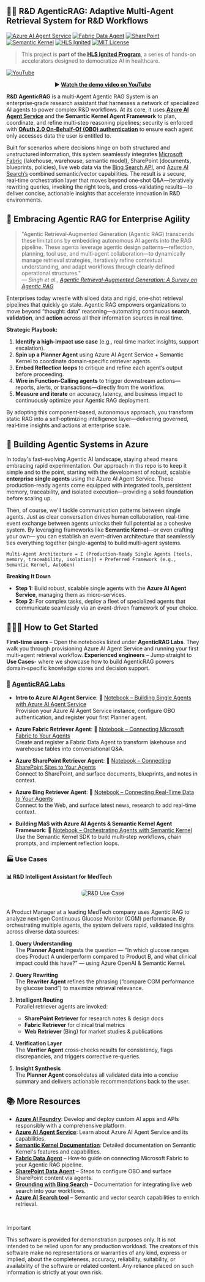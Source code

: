 <!-- markdownlint-disable MD033 -->

## **🤖🧠 R&D AgenticRAG: Adaptive Multi‑Agent Retrieval System for R&D Workflows**

[![Azure AI Agent Service](https://img.shields.io/badge/Azure%20AI-Agent%20Service-4A90E2.svg?logo=microsoftazure)](https://learn.microsoft.com/en-us/azure/ai-services/agents/)  [![Fabric Data Agent](https://img.shields.io/badge/Azure%20AI-Fabric%20Data%20Agent-%231072C2.svg?logo=microsoftazure)](https://learn.microsoft.com/en-us/azure/ai-services/agents/how-to/tools/fabric?tabs=csharp&pivots=overview) [![SharePoint](https://img.shields.io/badge/Azure%20AI-SharePoint-4A90E2.svg?logo=microsoftsharepoint)](https://sharepoint.microsoft.com/) [![Semantic Kernel](https://img.shields.io/badge/Semantic%20Kernel-4A90E2.svg?logo=github)](https://github.com/microsoft/semantic-kernel) [![HLS Ignited](https://img.shields.io/badge/HLS%20Ignited-blue.svg?logo=github)](https://github.com/microsoft/aihlsIgnited) [![MIT License](https://img.shields.io/badge/License-MIT-blue.svg)](LICENSE)

> This project is **part of the [HLS Ignited Program](https://github.com/microsoft/aihlsIgnited)**, a series of hands-on accelerators designed to democratize AI in healthcare. 

[![YouTube](utils\images\youtube.png?raw=true)](https://www.youtube.com/watch?v=eJ_eS-V_Bvk)

<div align="center">

**▶️ [Watch the demo video on YouTube](https://www.youtube.com/watch?v=eJ_eS-V_Bvk)**

</div>

**R&D AgenticRAG** is a multi‑Agent Agentic RAG System is an enterprise‑grade research assistant that harnesses a network of specialized AI agents to power complex R&D workflows. At its core, it uses **[Azure AI Agent Service](https://learn.microsoft.com/en-us/azure/ai-services/agents/overview)** and the **Semantic Kernel Agent Framework** to plan, coordinate, and refine multi‑step reasoning pipelines; security is enforced with **[OAuth 2.0 On‑Behalf‑Of (OBO) authentication](https://learn.microsoft.com/en-us/azure/active-directory/develop/v2-oauth2-on-behalf-of-flow)** to ensure each agent only accesses data the user is entitled to.

Built for scenarios where decisions hinge on both structured and unstructured information, this system seamlessly integrates [Microsoft Fabric](https://learn.microsoft.com/en-us/azure/ai-services/agents/how-to/tools/fabric) (lakehouse, warehouse, semantic model), SharePoint (documents, blueprints, policies), live web data via the [Bing Search API](https://learn.microsoft.com/en-us/azure/ai-services/agents/how-to/tools/bing-grounding?tabs=python&pivots=overview), and [Azure AI Search’s](https://learn.microsoft.com/en-us/azure/ai-services/agents/how-to/tools/azure-ai-search?tabs=azurecli%2Cpython&pivots=overview-azure-ai-search) combined semantic/vector capabilities. The result is a secure, real‑time orchestration layer that moves beyond one‑shot Q&A—iteratively rewriting queries, invoking the right tools, and cross‑validating results—to deliver concise, actionable insights that accelerate innovation in R&D environments.

## **🚀 Embracing Agentic RAG for Enterprise Agility**

> "Agentic Retrieval‑Augmented Generation (Agentic RAG) transcends these limitations by embedding autonomous AI agents into the RAG pipeline. These agents leverage agentic design patterns—reflection, planning, tool use, and multi‑agent collaboration—to dynamically manage retrieval strategies, iteratively refine contextual understanding, and adapt workflows through clearly defined operational structures."  
> — *Singh et al., [Agentic Retrieval‑Augmented Generation: A Survey on Agentic RAG](https://arxiv.org/abs/2501.09136v3)*

Enterprises today wrestle with siloed data and rigid, one‑shot retrieval pipelines that quickly go stale. Agentic RAG empowers organizations to move beyond “thought: data” reasoning—automating continuous **search**, **validation**, and **action** across all their information sources in real time.

**Strategic Playbook:**
1. **Identify a high‑impact use case** (e.g., real‑time market insights, support escalation).  
2. **Spin up a Planner Agent** using Azure AI Agent Service + Semantic Kernel to coordinate domain‑specific retriever agents.  
3. **Embed Reflection loops** to critique and refine each agent’s output before proceeding.  
4. **Wire in Function‑Calling agents** to trigger downstream actions—reports, alerts, or transactions—directly from the workflow.  
5. **Measure and iterate** on accuracy, latency, and business impact to continuously optimize your Agentic RAG deployment.  

By adopting this component‑based, autonomous approach, you transform static RAG into a self‑optimizing intelligence layer—delivering governed, real‑time insights and actions at enterprise scale.  

## **🤖 Building Agentic Systems in Azure**

In today's fast-evolving Agentic AI landscape, staying ahead means embracing rapid experimentation. Our approach in ths repo is to keep it simple and to the point, starting with the development of robust, scalable **enterprise single agents** using the Azure AI Agent Service. These production-ready agents come equipped with integrated tools, persistent memory, traceability, and isolated execution—providing a solid foundation before scaling up.

Then, of course, we'll tackle communication patterns between single agents. Just as clear conversation drives human collaboration, real-time event exchange between agents unlocks their full potential as a cohesive system. By leveraging frameworks like **Semantic Kernel**—or even crafting your own— you can establish an event-driven architecture that seamlessly ties everything together (single-agents) to build multi-agent systems.

```text
Multi-Agent Architecture = Σ (Production-Ready Single Agents [tools, memory, traceability, isolation]) + Preferred Framework (e.g., Semantic Kernel, AutoGen)
```

**Breaking It Down**

- **Step 1:** Build robust, scalable single agents with the **Azure AI Agent Service**, managing them as micro-services.
- **Step 2:** For complex tasks, deploy a fleet of specialized agents that communicate seamlessly via an event-driven framework of your choice.

## **👩🏾‍💻 How to Get Started**

**First‑time users** – Open the notebooks listed under **AgenticRAG Labs**. They walk you through provisioning Azure AI Agent Service and running your first multi‑agent retrieval workflow. **Experienced engineers** – Jump straight to **Use Cases**- where we showcase how to build AgenticRAG powers domain‑specific knowledge stores and decision support.

### **🧪 [AgenticRAG Labs](labs/README.md)**

- **Intro to Azure AI Agent Service**: 🧾 [Notebook – Building Single Agents with Azure AI Agent Service](labs/01-single-agent-with-azure-ai-agents.ipynb)  
  Provision your Azure AI Agent Service instance, configure OBO authentication, and register your first Planner agent.

- **Azure Fabric Retriever Agent**: 🧾 [Notebook – Connecting Microsoft Fabric to Your Agents](labs/02-azure-fabric-data-agent.ipynb)  
  Create and register a Fabric Data Agent to transform lakehouse and warehouse tables into conversational Q&A.

- **Azure SharePoint Retriever Agent**: 🧾 [Notebook – Connecting SharePoint Sites to Your Agents](labs/03-azure-sharepoint-retriever-agent.ipynb
)  
  Connect to SharePoint, and surface documents, blueprints, and notes in context.

- **Azure Bing Retriever Agent**: 🧾 [Notebook – Connecting Real-Time Data to Your Agents](labs/04-azure-bing-retriever-agent.ipynb)  
  Connect to the Web, and surface latest news, research to add real-time context.

- **Building MaS with Azure AI Agents & Semantic Kernel Agent Framework**: 🧾 [Notebook – Orchestrating Agents with Semantic Kernel](labs/05-semantic-kernel-agent-framework.ipynb)  Use the Semantic Kernel SDK to build multi‑step workflows, chain prompts, and implement reflection loops.

### **🏭 Use Cases**

#### **📊 R&D Intelligent Assistant for MedTech**

<div align="center">

<img src="utils/images/R%2BD%20Usecase.png" alt="R&D Use Case" style="max-width:100%; height:auto; border:1px solid #d0d7de; border-radius:12px;" />

</div>
<br>

A Product Manager at a leading MedTech company uses Agentic RAG to analyze next‑gen Continuous Glucose Monitor (CGM) performance. By orchestrating multiple agents, the system delivers rapid, validated insights across diverse data sources:

1. **Query Understanding**  
   The **Planner Agent** ingests the question — “In which glucose ranges does Product A underperform compared to Product B, and what clinical impact could this have?” — using Azure OpenAI & Semantic Kernel.

2. **Query Rewriting**  
   The **Rewriter Agent** refines the phrasing (“compare CGM performance by glucose band”) to maximize retrieval relevance.

3. **Intelligent Routing**  
   Parallel retriever agents are invoked:  
   - **SharePoint Retriever** for research notes & design docs  
   - **Fabric Retriever** for clinical trial metrics  
   - **Web Retriever** (Bing) for market studies & publications  

4. **Verification Layer**  
   The **Verifier Agent** cross‑checks results for consistency, flags discrepancies, and triggers corrective re‑queries.

5. **Insight Synthesis**  
   The **Planner Agent** consolidates all validated data into a concise summary and delivers actionable recommendations back to the user.


## 📚 More Resources

- **[Azure AI Foundry](https://azure.microsoft.com/en-us/products/ai-foundry/?msockid=0b24a995eaca6e7d3c1dbc1beb7e6fa8#Use-cases-and-Capabilities)**: Develop and deploy custom AI apps and APIs responsibly with a comprehensive platform.
- **[Azure AI Agent Service](https://learn.microsoft.com/en-us/azure/ai-services/agents/overview)**: Learn about Azure AI Agent Service and its capabilities.
- **[Semantic Kernel Documentation](https://learn.microsoft.com/en-us/semantic-kernel/overview/)**: Detailed documentation on Semantic Kernel's features and capabilities.
- **[Fabric Data Agent](https://learn.microsoft.com/en-us/azure/ai-services/agents/how-to/tools/fabric?tabs=csharp&pivots=overview)** – How‑to guide on connecting Microsoft Fabric to your Agentic RAG pipeline.  
- **[SharePoint Data Agent](https://learn.microsoft.com/en-us/azure/ai-services/agents/how-to/tools/sharepoint?tabs=csharp&pivots=overview)** – Steps to configure OBO and surface SharePoint content via agents.  
- **[Grounding with Bing Search](https://learn.microsoft.com/en-us/azure/ai-services/agents/how-to/tools/bing-grounding?tabs=python&pivots=overview)** – Documentation for integrating live web search into your workflows.  
- **[Azure AI Search tool](https://learn.microsoft.com/en-us/azure/search/semantic-vector-search-overview)** – Semantic and vector search capabilities to enrich retrieval.  

<br>

> [!IMPORTANT]  
> This software is provided for demonstration purposes only. It is not intended to be relied upon for any production workload. The creators of this software make no representations or warranties of any kind, express or implied, about the completeness, accuracy, reliability, suitability, or availability of the software or related content. Any reliance placed on such information is strictly at your own risk.
